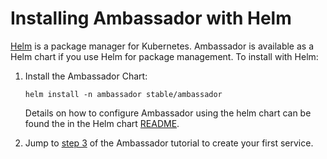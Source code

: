 # Installing Ambassador with Helm

[Helm](https://helm.sh) is a package manager for Kubernetes. Ambassador is available as a Helm chart if you use Helm for package management. To install with Helm:

1. Install the Ambassador Chart:

   ```
   helm install -n ambassador stable/ambassador
   ```
   
   Details on how to configure Ambassador using the helm chart can be found the in the Helm chart [README](https://github.com/helm/charts/tree/master/stable/ambassador).


2. Jump to [step 3](/user-guide/getting-started#3-creating-your-first-service) of the Ambassador tutorial to create your first service.
